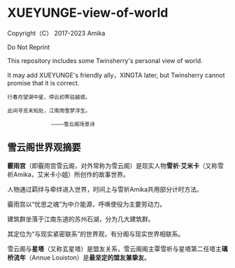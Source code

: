 # XUEYUNGE-view-of-world

Copyright（C） 2017-2023 Amika

Do Not Reprint

This repository includes some Twinsherry's personal view of world.

It may add XUEYUNGE's friendly ally，XINGTA later, but Twinsherry cannot promise that it is correct.

```
行春月望湖中星，停云初霁驻越堤。

此间寻觅未知处，江南雨雪梦浮生。

              ————雪云阁场景诗
```

## 雪云阁世界观摘要

**霰雨宫**（即霰雨宫雪云阁，对外常称为雪云阁）是现实人物**雪祈·艾米卡**（又称雪祈Amika，艾米卡小姐）所创作的故事世界。
  
人物通过羁绊与牵绊进入世界，时间上与雪祈Amika共用部分计时方法。
  
霰雨宫以“忧思之魂”为中介能源，呼唤使役为主要劳动力。
  
建筑群坐落于江南东道的苏州石湖，分为几大建筑群。
  
其定位为“与现实紧密联系”的世界观，有分阁与现实世界相联系。

雪云阁与**星塔**（又称玄星塔）是盟友关系，雪云阁阁主覃雪祈与星塔第二任塔主**璃桥流年**（Annue Louiston）是**最坚定的盟友兼挚友**。
